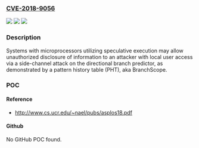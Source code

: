 ### [CVE-2018-9056](https://cve.mitre.org/cgi-bin/cvename.cgi?name=CVE-2018-9056)
![](https://img.shields.io/static/v1?label=Product&message=n%2Fa&color=blue)
![](https://img.shields.io/static/v1?label=Version&message=n%2Fa&color=blue)
![](https://img.shields.io/static/v1?label=Vulnerability&message=n%2Fa&color=brighgreen)

### Description

Systems with microprocessors utilizing speculative execution may allow unauthorized disclosure of information to an attacker with local user access via a side-channel attack on the directional branch predictor, as demonstrated by a pattern history table (PHT), aka BranchScope.

### POC

#### Reference
- http://www.cs.ucr.edu/~nael/pubs/asplos18.pdf

#### Github
No GitHub POC found.

